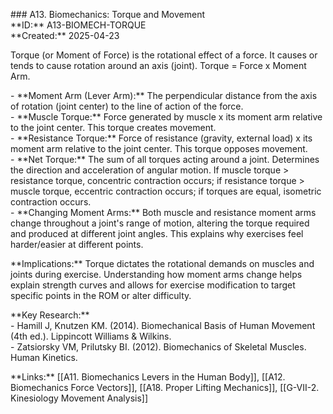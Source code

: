 \#\#\# A13. Biomechanics: Torque and Movement  
\*\*ID:\*\* A13-BIOMECH-TORQUE  
\*\*Created:\*\* 2025-04-23

Torque (or Moment of Force) is the rotational effect of a force. It causes or tends to cause rotation around an axis (joint). Torque \= Force x Moment Arm.

\- \*\*Moment Arm (Lever Arm):\*\* The perpendicular distance from the axis of rotation (joint center) to the line of action of the force.  
\- \*\*Muscle Torque:\*\* Force generated by muscle x its moment arm relative to the joint center. This torque creates movement.  
\- \*\*Resistance Torque:\*\* Force of resistance (gravity, external load) x its moment arm relative to the joint center. This torque opposes movement.  
\- \*\*Net Torque:\*\* The sum of all torques acting around a joint. Determines the direction and acceleration of angular motion. If muscle torque \> resistance torque, concentric contraction occurs; if resistance torque \> muscle torque, eccentric contraction occurs; if torques are equal, isometric contraction occurs.  
\- \*\*Changing Moment Arms:\*\* Both muscle and resistance moment arms change throughout a joint's range of motion, altering the torque required and produced at different joint angles. This explains why exercises feel harder/easier at different points.

\*\*Implications:\*\* Torque dictates the rotational demands on muscles and joints during exercise. Understanding how moment arms change helps explain strength curves and allows for exercise modification to target specific points in the ROM or alter difficulty.

\*\*Key Research:\*\*  
\- Hamill J, Knutzen KM. (2014). Biomechanical Basis of Human Movement (4th ed.). Lippincott Williams & Wilkins.  
\- Zatsiorsky VM, Prilutsky BI. (2012). Biomechanics of Skeletal Muscles. Human Kinetics.

\*\*Links:\*\* [[A11. Biomechanics Levers in the Human Body]], [[A12. Biomechanics Force Vectors]], [[A18. Proper Lifting Mechanics]], [[G-VII-2. Kinesiology Movement Analysis]]